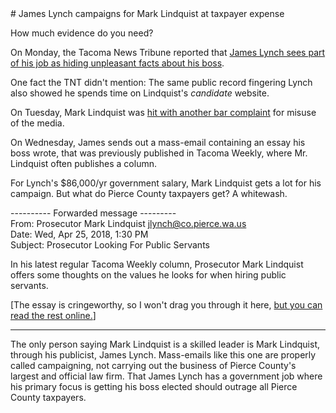 <title>James Lynch: Paid by taxpayers to re-elect his boss</title>
# James Lynch campaigns for Mark Lindquist at taxpayer expense

How much evidence do you need?

On Monday, the Tacoma News Tribune reported that
[James Lynch sees part of his job as hiding unpleasant
facts about his boss](https://maryforprosecutor.com/a-good-use-of-your-tax-dollars-erasing-embarrassing-lindquist-facts-from-wikipedia/).

One fact the TNT didn't mention: The same public record
fingering Lynch also showed he spends time on
Lindquist's _candidate_ website.

On Tuesday, Mark Lindquist was [hit with another
bar complaint](bc.html) for misuse of the media.

On Wednesday, James sends out a mass-email
containing an essay his boss wrote, that was previously
published in Tacoma Weekly, where Mr. Lindquist
often publishes a column.

For Lynch's $86,000/yr government salary, Mark Lindquist gets a lot for his campaign. 
But what do Pierce County taxpayers get? A whitewash.





---------- Forwarded message ---------  
From: Prosecutor Mark Lindquist <jlynch@co.pierce.wa.us>  
Date: Wed, Apr 25, 2018, 1:30 PM  
Subject: Prosecutor Looking For Public Servants
 
In his latest regular Tacoma Weekly column, 
Prosecutor Mark Lindquist offers some thoughts on the 
values he looks for when hiring public servants.

[The essay is cringeworthy, so I won't drag you through
it here, [but you can read the rest online.](https://tacomaweekly.com/guest-editorial/prosecutor-looking-for-public-servants/)]


-----------------------------


The only person saying Mark Lindquist is a skilled leader 
is Mark Lindquist, through his publicist, James Lynch. 
Mass-emails like this one are properly called campaigning, 
not carrying out the business of Pierce County's largest 
and official law firm. That James Lynch has a government 
job where his primary focus is getting his boss elected 
should outrage all Pierce County taxpayers.
